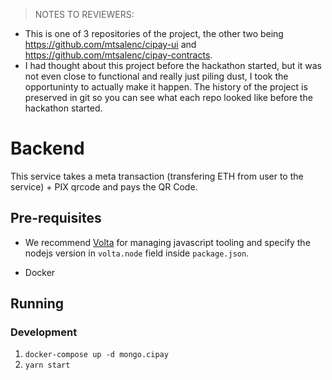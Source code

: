 > NOTES TO REVIEWERS:
 
- This is one of 3 repositories of the project, the other two being https://github.com/mtsalenc/cipay-ui and https://github.com/mtsalenc/cipay-contracts.
- I had thought about this project before the hackathon started, but it was not even close to functional and really just piling dust, I took the opportuninty to actually make it happen. The history of the project is preserved in git so you can see what each repo looked like before the hackathon started.

# Backend

This service takes a meta transaction (transfering ETH from user to the service) + PIX qrcode and pays the QR Code.

## Pre-requisites

- We recommend [Volta](https://volta.sh/) for managing javascript tooling and specify the nodejs version in `volta.node` field inside `package.json`.

- Docker

## Running

### Development

1. `docker-compose up -d mongo.cipay`
2. `yarn start`
